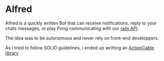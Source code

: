 # Alfred 

Alfred is a quickly written Bot that can receive notifications, reply to your chats messages, or play Pong communicating with our [rails API](https://github.com/kh42z/p42ng).

The idea was to be autonomous and never rely on front-end developpers.

As i tried to follow SOLID guidelines, i ended up writting an [ActionCable library](https://github.com/kh42z/actioncable)
